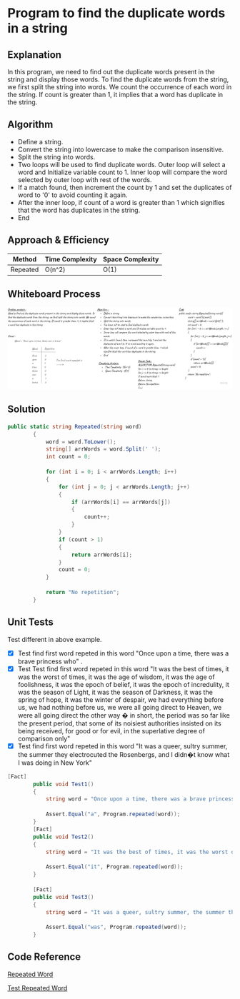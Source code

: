 # Program to find the duplicate words in a string

## Explanation
In this program, we need to find out the duplicate words present in the string and display those words.
To find the duplicate words from the string, we first split the string into words. We count the occurrence of each word in the string. If count is greater than 1, it implies that a word has duplicate in the string.

## Algorithm

- Define a string.
- Convert the string into lowercase to make the comparison insensitive.
- Split the string into words.
- Two loops will be used to find duplicate words. Outer loop will select a word and Initialize variable count to 1. Inner loop will compare the word selected by outer loop with rest of the words.
- If a match found, then increment the count by 1 and set the duplicates of word to '0' to avoid counting it again.
- After the inner loop, if count of a word is greater than 1 which signifies that the word has duplicates in the string.
- End

## Approach & Efficiency
<!-- What approach did you take? Why? What is the Big O space/time for this approach? -->
| Method    | Time Complexity |Space Complexity|
|-----------|-----------------|----------------|
| Repeated       | O(n^2)  | O(1)         |

## Whiteboard Process

![RepeatedWord](./img/RepeatedWord.jpg)

## Solution

```C#
public static string Repeated(string word)
        {
            word = word.ToLower();
            string[] arrWords = word.Split(' ');
            int count = 0;

            for (int i = 0; i < arrWords.Length; i++)
            {
                for (int j = 0; j < arrWords.Length; j++)
                {
                    if (arrWords[i] == arrWords[j])
                    {
                        count++;
                    }
                }
                if (count > 1)
                {
                    return arrWords[i];
                }
                count = 0;
            }

            return "No repetition";
        }
```

## Unit Tests

Test different in above example.

- [x] Test find first word repeted in this word "Once upon a time, there was a brave princess who" .
- [x] Test Test find first word repeted in this word "It was the best of times, it was the worst of times, it was the age of wisdom, it was the age of foolishness, it was the epoch of belief, it was the epoch of incredulity, it was the season of Light, it was the season of Darkness, it was the spring of hope, it was the winter of despair, we had everything before us, we had nothing before us, we were all going direct to Heaven, we were all going direct the other way � in short, the period was so far like the present period, that some of its noisiest authorities insisted on its being received, for good or for evil, in the superlative degree of comparison only"
- [x] Test find first word repeted in this word "It was a queer, sultry summer, the summer they electrocuted the Rosenbergs, and I didn�t know what I was doing in New York"

```C#
[Fact]
        public void Test1()
        {
            string word = "Once upon a time, there was a brave princess who";
            
            Assert.Equal("a", Program.repeated(word));
        }
        [Fact]
        public void Test2()
        {
            string word = "It was the best of times, it was the worst of times, it was the age of wisdom, it was the age of foolishness, it was the epoch of belief, it was the epoch of incredulity, it was the season of Light, it was the season of Darkness, it was the spring of hope, it was the winter of despair, we had everything before us, we had nothing before us, we were all going direct to Heaven, we were all going direct the other way � in short, the period was so far like the present period, that some of its noisiest authorities insisted on its being received, for good or for evil, in the superlative degree of comparison only";

            Assert.Equal("it", Program.repeated(word));
        }

        [Fact]
        public void Test3()
        {
            string word = "It was a queer, sultry summer, the summer they electrocuted the Rosenbergs, and I didn�t know what I was doing in New York";

            Assert.Equal("was", Program.repeated(word));
        }
```

## Code Reference

[Repeated Word](./RepeatedWord/RepeatedWord/Program.cs)

[Test Repeated Word](./RepeatedWord/TestRepatedWord/UnitTest1.cs)